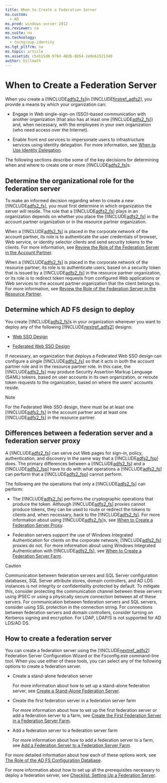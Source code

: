 ```yaml
---
title: When to Create a Federation Server
ms.custom: 
  - AD
ms.prod: windows-server-2012
ms.reviewer: na
ms.suite: na
ms.technology: 
  - techgroup-identity
ms.tgt_pltfrm: na
ms.topic: article
ms.assetid: c5eb15d0-976d-48db-8854-2e9e61521340
author: billmath
---
```

# When to Create a Federation Server
When you create a [!INCLUDE[adfs2_fs]()]in [!INCLUDE[firstref_adfs2]()], you provide a means by which your organization can:  
  
-   Engage in Web single\-sign\-on \(SSO\)–based communication with another organization \(that also has at least one [!INCLUDE[adfs2_fs]()]\) and, when necessary, with the employees in your own organization \(who need access over the Internet\).  
  
-   Enable front end services to impersonate users to infrastructure services using identity delegation. For more information, see [When to Use Identity Delegation]().  
  
The following sections describe some of the key decisions for determining when and where to create one or more [!INCLUDE[adfs2_fs]()]s.  
  
## Determine the organizational role for the federation server  
To make an informed decision regarding when to create a new [!INCLUDE[adfs2_fs]()], you must first determine in which organization the server will reside. The role that a [!INCLUDE[adfs2_fs]()] plays in an organization depends on whether you place the [!INCLUDE[adfs2_fs]()] in the account partner organization or in the resource partner organization.  
  
When a [!INCLUDE[adfs2_fs]()] is placed in the corporate network of the account partner, its role is to authenticate the user credentials of browser, Web service, or identity selector clients and send security tokens to the clients. For more information, see [Review the Role of the Federation Server in the Account Partner]().  
  
When a [!INCLUDE[adfs2_fs]()] is placed in the corporate network of the resource partner, its role is to authenticate users, based on a security token that is issued by a [!INCLUDE[adfs2_fs]()] in the resource partner organization, or its role is to redirect token requests from configured Web applications or Web services to the account partner organization that the client belongs to. For more information, see [Review the Role of the Federation Server in the Resource Partner]().  
  
## Determine which AD FS design to deploy  
You create [!INCLUDE[adfs2_fs]()]s in your organization whenever you want to deploy any of the following [!INCLUDE[nextref_adfs2]()] designs:  
  
-   [Web SSO Design]()  
  
-   [Federated Web SSO Design]()  
  
If necessary, an organization that deploys a Federated Web SSO design can configure a single [!INCLUDE[adfs2_fs]()] so that it acts in both the account partner role and in the resource partner role. In this case, the [!INCLUDE[adfs2_fs]()] may produce Security Assertion Markup Language \(SAML\) tokens, based on user accounts in its own organization, or reroute token requests to the organization, based on where the users' accounts reside.  
  
> [!NOTE]  
> For the Federated Web SSO design, there must be at least one [!INCLUDE[adfs2_fs]()] in the account partner and at least one [!INCLUDE[adfs2_fs]()] in the resource partner.  
  
## Differences between a federation server and a federation server proxy  
A [!INCLUDE[adfs2_fs]()] can serve out Web pages for sign\-in, policy, authentication, and discovery in the same way that a [!INCLUDE[adfs2_fsp]()] does. The primary differences between a [!INCLUDE[adfs2_fs]()] and a [!INCLUDE[adfs2_fsp]()] have to do with what operations a [!INCLUDE[adfs2_fs]()] can perform that a [!INCLUDE[adfs2_fsp]()] cannot perform.  
  
The following are the operations that only a [!INCLUDE[adfs2_fs]()] can perform:  
  
-   The [!INCLUDE[adfs2_fs]()] performs the cryptographic operations that produce the token. Although [!INCLUDE[adfs2_fs]()] proxies cannot produce tokens, they can be used to route or redirect the tokens to clients and, when necessary, back to the [!INCLUDE[adfs2_fs]()]. For more information about using [!INCLUDE[adfs2_fs]()]s, see [When to Create a Federation Server Proxy]().  
  
-   Federation servers support the use of Windows Integrated Authentication for clients on the corporate network; [!INCLUDE[adfs2_fs]()] proxies do not. For more information about using Windows Integrated Authentication with [!INCLUDE[adfs2_fs]()], see [When to Create a Federation Server Farm](../../../../active-directory-federation-services/plan/WS2012-guide/server-placement/When-to-Create-a-Federation-Server-Farm.md).  
  
> [!CAUTION]  
> Communication between federation servers and SQL Server configuration databases, SQL Server attribute stores, domain controllers, and AD LDS instances is not integrity or confidentiality protected by default. To mitigate this, consider protecting the communication channel between these servers using IPSEC or using a physically secure connection between all of these servers. For communication between federation servers and SQL servers, consider using SSL protection in the connection string. For connections between federation servers and domain controllers, consider turning on Kerberos signing and encryption. For LDAP, LDAP\/S is not supported for AD LDS\/AD DS.  
  
## How to create a federation server  
You can create a federation server using the [!INCLUDE[nextref_adfs2]()] Federation Server Configuration Wizard or the Fsconfig.exe command\-line tool. When you use either of these tools, you can select any of the following options to create a federation server.  
  
-   Create a stand\-alone federation server  
  
    For more information about how to set up a stand\-alone federation server, see [Create a Stand-Alone Federation Server](Create-a-Stand-Alone-Federation-Server.md).  
  
-   Create the first federation server in a federation server farm  
  
    For more information about how to set up the first federation server or add a federation server to a farm, see [Create the First Federation Server in a Federation Server Farm](Create-the-First-Federation-Server-in-a-Federation-Server-Farm.md).  
  
-   Add a federation server to a federation server farm  
  
    For more information about how to add a federation server to a farm, see [Add a Federation Server to a Federation Server Farm](Add-a-Federation-Server-to-a-Federation-Server-Farm.md).  
  
For more detailed information about how each of these options work, see [The Role of the AD FS Configuration Database]().  
  
For more information about how to set up all the prerequisites necessary to deploy a federation server, see [Checklist: Setting Up a Federation Server](Checklist--Setting-Up-a-Federation-Server.md).  
  

